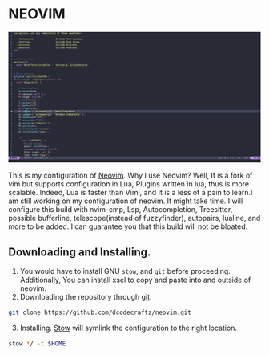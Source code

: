 # NEOVIM

![neovim image](./.nvim_config.png)

This is my configuration of [Neovim](https://neovim.io/). Why I use Neovim? Well, It is a fork of vim but supports configuration in Lua, Plugins written 
in lua, thus is more scalable. Indeed, Lua is faster than Viml, and It is a less of a pain to learn.I am still working on my configuration of neovim. It might take time. I will configure 
this build with nvim-cmp, Lsp, Autocompletion, Treesitter, possible bufferline, telescope(instead of fuzzyfinder), autopairs, lualine, and more to be added. I can 
guarantee you that this build will not be bloated. 

## Downloading and Installing. 

1. You would have to install GNU `stow`, and `git` before proceeding. Additionally, You can install xsel to copy and paste into and outside of neovim.
2. Downloading the repository through [git](https://git-scm.com/).   
```bash
git clone https://github.com/dcodecraftz/neovim.git
```
3. Installing. 
[Stow](https://www.gnu.org/software/stow/) will symlink the configuration to the right location. 
```bash
stow */ -t $HOME
```
